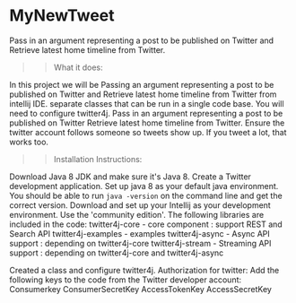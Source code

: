 # MyNewTweet
Pass in an argument representing a post to be published on Twitter and Retrieve latest home timeline from Twitter.

>>What it does:

In this project we will be Passing an argument representing a post to be published on Twitter and Retrieve latest home timeline from Twitter from intellij IDE.
separate classes that can be run in a single code base. You will need to configure twitter4j.
Pass in an argument representing a post to be published on Twitter
Retrieve latest home timeline from Twitter.  Ensure the twitter account follows someone so tweets show up. If you tweet a lot, that works too.



>>Installation Instructions:

Download Java 8 JDK and make sure it's Java 8.
Create a Twitter development application.
Set up java 8 as your default java environment. You should be able to run `java -version` on the command line and get the correct version.
Download and set up your Intellij as your development environment. Use the 'community edition'.
The following libraries are included in the code:
twitter4j-core - core component : support REST and Search API twitter4j-examples - examples twitter4j-async - Async API support : depending on twitter4j-core twitter4j-stream - Streaming API support : depending on twitter4j-core and twitter4j-async

Created a class and configure twitter4j.
Authorization for twitter: Add the following keys to the code from the Twitter developer account:
Consumerkey 
ConsumerSecretKey
AccessTokenKey
AccessSecretKey
